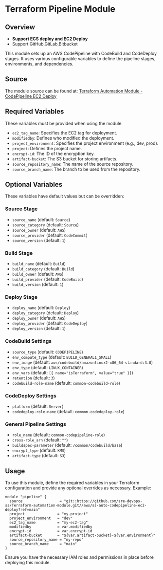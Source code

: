 # Terraform Pipeline Module

## Overview
* **Support ECS deploy and EC2 Deploy**  
* Support GitHub,GitLab,Bitbucket

This module sets up an AWS CodePipeline with CodeBuild and CodeDeploy stages. It uses various configurable variables to define the pipeline stages, environments, and dependencies.

## Source
The module source can be found at:
[Terraform Automation Module - CodePipeline EC2 Deploy](https://github.com/sre-devops-ss/Terraform-automation-module/tree/main/aws/ss-auto-codepipeline-ec2-deploy)

## Required Variables
These variables must be provided when using the module:

- `ec2_tag_name`: Specifies the EC2 tag for deployment.
- `modifiedby`: Defines who modified the deployment.
- `project_environment`: Specifies the project environment (e.g., dev, prod).
- `project`: Defines the project name.
- `encrypt-id`: The ID of the encryption key.
- `artifact-bucket`: The S3 bucket for storing artifacts.
- `source_repository_name`: The name of the source repository.
- `source_branch_name`: The branch to be used from the repository.

## Optional Variables
These variables have default values but can be overridden:

### Source Stage
- `source_name` (default: `Source`)
- `source_category` (default: `Source`)
- `source_owner` (default: `AWS`)
- `source_provider` (default: `CodeCommit`)
- `source_version` (default: `1`)

### Build Stage
- `build_name` (default: `Build`)
- `build_category` (default: `Build`)
- `build_owner` (default: `AWS`)
- `build_provider` (default: `CodeBuild`)
- `build_version` (default: `1`)

### Deploy Stage
- `deploy_name` (default: `Deploy`)
- `deploy_category` (default: `Deploy`)
- `deploy_owner` (default: `AWS`)
- `deploy_provider` (default: `CodeDeploy`)
- `deploy_version` (default: `1`)

### CodeBuild Settings
- `source_type` (default: `CODEPIPELINE`)
- `env_compute_type` (default: `BUILD_GENERAL1_SMALL`)
- `env_image` (default: `aws/codebuild/amazonlinux2-x86_64-standard:3.0`)
- `env_type` (default: `LINUX_CONTAINER`)
- `env_vars` (default: `[{ name="isTerraform", value="true" }]`)
- `retention` (default: `3`)
- `codebuild-role-name` (default: `common-codebuild-role`)

### CodeDeploy Settings
- `platform` (default: `Server`)
- `codedeploy-role-name` (default: `common-codedeploy-role`)

### General Pipeline Settings
- `role_name` (default: `common-codepipeline-role`)
- `cross-role_arn` (default: `""`)
- `buildspec-parameter` (default: `/common/codebuild/base`)
- `encrypt_type` (default: `KMS`)
- `artifact-type` (default: `S3`)

## Usage
To use this module, define the required variables in your Terraform configuration and provide any optional overrides as necessary. Example:

```hcl
module "pipeline" {
  source                 = "git::https://github.com/sre-devops-ss/Terraform-automation-module.git//aws/ss-auto-codepipeline-ec2-deploy?ref=main"
  project               = "my-project"
  project_environment   = "dev"
  ec2_tag_name          = "my-ec2-tag"
  modifiedby            = var.modifiedby
  encrypt-id            = var.encrypt-id
  artifact-bucket       = "${var.artifact-bucket}-${var.environment}"
  source_repository_name = "my-repo"
  source_branch_name     = "main"
}
```

Ensure you have the necessary IAM roles and permissions in place before deploying this module.

